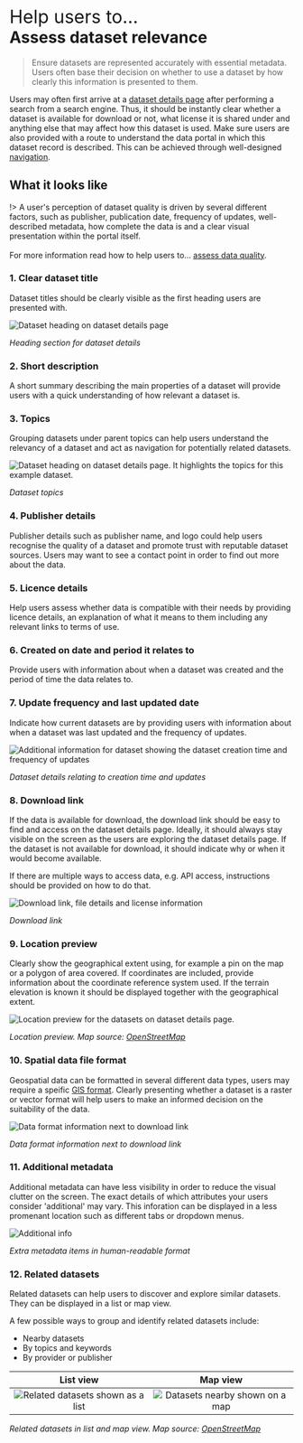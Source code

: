 <div class="small-heading" style="margin-top: 45px; font-size: 32px;">Help users to...</div>
<h1 id="assess-dataset-relevance" style="margin-top: 0px">Assess dataset relevance</h1>

> Ensure datasets are represented accurately with essential metadata. Users often base their decision on whether to use a dataset by how clearly this information is presented to them.

Users may often first arrive at a [dataset details page](https://pautva.github.io/dd3-wireframes/#/main-content/pages/dataset-details) after performing a search from a search engine. Thus, it should be instantly clear whether a dataset is available for download or not, what license it is shared under and anything else that may affect how this dataset is used. Make sure users are also provided with a route to understand the data portal in which this dataset record is described. This can be achieved through well-designed [navigation](/main-content/steps/navigate-the-portal). 

## What it looks like

!> A user's perception of dataset quality is driven by several different factors, such as publisher, publication date, frequency of updates, well-described metadata, how complete the data is and a clear visual presentation within the portal itself.<br>
<br>
For more information read how to help users to... [assess data quality](main-content/steps/assess-data-quality).

### 1. Clear dataset title

Dataset titles should be clearly visible as the first heading users are presented with.

<div class="image-container">

![Dataset heading on dataset details page](../../_media/assess-dataset-relevance/dataset-heading.png)

*Heading section for dataset details*

</div>

### 2. Short description

A short summary describing the main properties of a dataset will provide users with a quick understanding of how relevant a dataset is.

### 3. Topics

Grouping datasets under parent topics can help users understand the relevancy of a dataset and act as navigation for potentially related datasets.

<div class="image-container">

![Dataset heading on dataset details page. It highlights the topics for this example dataset.](../../_media/assess-dataset-relevance/dataset-heading-topics.png)

*Dataset topics*

</div>

### 4. Publisher details

Publisher details such as publisher name, and logo could help users recognise the quality of a dataset and promote trust with reputable dataset sources. Users may want to see a contact point in order to find out more about the data.

### 5. Licence details

Help users assess whether data is compatible with their needs by providing licence details, an explanation of what it means to them including any relevant links to terms of use.

### 6. Created on date and period it relates to

Provide users with information about when a dataset was created and the period of time the data relates to.

### 7. Update frequency and last updated date

Indicate how current datasets are by providing users with information about when a dataset was last updated and the frequency of updates.

<div class="image-container">

![Additional information for dataset showing the dataset creation time and frequency of updates](../../_media/assess-dataset-relevance/update-information.png)

*Dataset details relating to creation time and updates*

</div>

### 8. Download link

If the data is available for download, the download link should be easy to find and access on the dataset details page. Ideally, it should always stay visible on the screen as the users are exploring the dataset details page. If the dataset is not available for download, it should indicate why or when it would become available.

If there are multiple ways to access data, e.g. API access, instructions should be provided on how to do that.

<div class="image-container">

![Download link, file details and license information](../../_media/assess-dataset-relevance/download-panel.png)

*Download link*

</div>

### 9. Location preview

Clearly show the geographical extent using, for example a pin on the map or a polygon of area covered. If coordinates are included, provide information about the coordinate reference system used. If the terrain elevation is known it should be displayed together with the geographical extent.

<div class="image-container">

![Location preview for the datasets on dataset details page. ](../../_media/assess-dataset-relevance/quick-overview.png)

*Location preview. Map source: [OpenStreetMap](https://www.openstreetmap.org)*

</div>

### 10. Spatial data file format

Geospatial data can be formatted in several different data types, users may require a speific [GIS format](https://en.wikipedia.org/wiki/GIS_file_formats). Clearly presenting whether a dataset is a raster or vector format will help users to make an informed decision on the suitability of the data.
<div class="image-container">

![Data format information next to download link](../../_media/assess-dataset-relevance/vector-raster.png)

*Data format information next to download link*

</div>

### 11. Additional metadata

Additional metadata can have less visibility in order to reduce the visual clutter on the screen. The exact details of which attributes your users consider 'additional' may vary. This inforation can be displayed in a less promenant location such as different tabs or dropdown menus.

<div class="image-container">

![Additional info](../../_media/assess-dataset-relevance/additional-information.png)

*Extra metadata items in human-readable format*

</div>

### 12. Related datasets

Related datasets can help users to discover and explore similar datasets. They can be displayed in a list or map view. 

A few possible ways to group and identify related datasets include:

* Nearby datasets
* By topics and keywords
* By provider or publisher

<div class="image-container">

List view             |  Map view
:-------------------------:|:-------------------------:
![Related datasets shown as a list](../../_media/assess-dataset-relevance/similar-datasets.png) | ![Datasets nearby shown on a map](../../_media/assess-dataset-relevance/nearby-datasets.png)

*Related datasets in list and map view. Map source: [OpenStreetMap](https://www.openstreetmap.org)*

</div>

<!-- ## Related

* [Help users to explore data online](main-content/steps/explore-data-online)
* [Best practice guidance and tools for geospatial data managers](https://www.gov.uk/government/collections/best-practice-guidance-and-tools-for-geospatial-data-managers) -->

